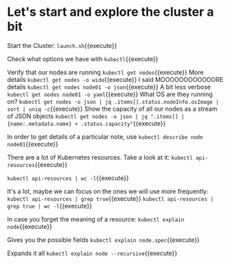 # Let's start and explore the cluster a bit

Start the Cluster: 
`launch.sh`{{execute}}

Check what options we have with `kubectl`{{execute}}

Verify that our nodes are running `kubectl get nodes`{{execute}}
More details `kubectl get nodes -o wide`{{execute}}
I said MOOOOOOOOOOOORE details `kubectl get nodes node01 -o json`{{execute}}
A bit less verbose `kubectl get nodes node01 -o yaml`{{execute}}
What OS are they running on?
`kubectl get nodes -o json | jq .items[].status.nodeInfo.osImage | sort | uniq -c`{{execute}}
Show the capacity of all our nodes as a stream of JSON objects
`kubectl get nodes -o json | jq ".items[] | {name:.metadata.name} + .status.capacity"`{{execute}}

In order to get details of a particular note, use `kubectl describe node node01`{{execute}}



There are a lot of Kubernetes resources.
Take a look at it:
`kubectl api-resources`{{execute}}

`kubectl api-resources | wc -l`{{execute}}

It's a lot, maybe we can focus on the ones we will use more frequently: 
`kubectl api-resources | grep true`{{execute}}
`kubectl api-resources | grep true | wc -l`{{execute}}

In case you forget the meaning of a resource:
`kubectl explain node`{{execute}}

Gives you the possible fields
`kubectl explain node.spec`{{execute}}

Expands it all
`kubectl explain node --recursive`{{execute}}






